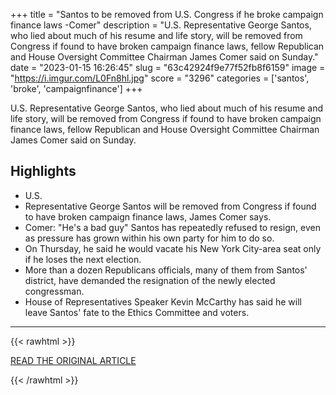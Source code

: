 +++
title = "Santos to be removed from U.S. Congress if he broke campaign finance laws -Comer"
description = "U.S. Representative George Santos, who lied about much of his resume and life story, will be removed from Congress if found to have broken campaign finance laws, fellow Republican and House Oversight Committee Chairman James Comer said on Sunday."
date = "2023-01-15 16:26:45"
slug = "63c42924f9e77f52fb8f6159"
image = "https://i.imgur.com/L0Fn8hl.jpg"
score = "3296"
categories = ['santos', 'broke', 'campaignfinance']
+++

U.S. Representative George Santos, who lied about much of his resume and life story, will be removed from Congress if found to have broken campaign finance laws, fellow Republican and House Oversight Committee Chairman James Comer said on Sunday.

## Highlights

- U.S.
- Representative George Santos will be removed from Congress if found to have broken campaign finance laws, James Comer says.
- Comer: "He's a bad guy" Santos has repeatedly refused to resign, even as pressure has grown within his own party for him to do so.
- On Thursday, he said he would vacate his New York City-area seat only if he loses the next election.
- More than a dozen Republicans officials, many of them from Santos' district, have demanded the resignation of the newly elected congressman.
- House of Representatives Speaker Kevin McCarthy has said he will leave Santos' fate to the Ethics Committee and voters.

---

{{< rawhtml >}}
  <p class="article-category">
    <a target="_blank" href="https://www.reuters.com/world/us/santos-be-removed-us-congress-if-he-broke-campaign-finance-laws-comer-2023-01-15/">READ THE ORIGINAL ARTICLE</a>
  </p>
{{< /rawhtml >}}
